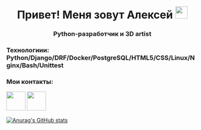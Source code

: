 <h1 align="center">Привет! Меня зовут Алексей
<img src="https://github.com/blackcater/blackcater/raw/main/images/Hi.gif" height="32"/></h1>
<h3 align="center">Python-разработчик и 3D artist</h3>

<h3>Технологиии: Python/Django/DRF/Docker/PostgreSQL/HTML5/CSS/Linux/Nginx/Bash/Unittest</h3>

<h3>Мои контакты:</h3>
<p>
<a href="mailto:dkphobos@yandex.ru"><img height="50" width="50" src="https://unpkg.com/simple-icons@v7/icons/maildotru.svg" /></a>
<a href="https://t.me/cRzer"><img height="50" width="50" src="https://unpkg.com/simple-icons@v7/icons/telegram.svg" /></a>
</p>

[![Anurag's GitHub stats](https://github-readme-stats.vercel.app/api?username=iharwest)](https://github.com/iharwest/github-readme-stats)

